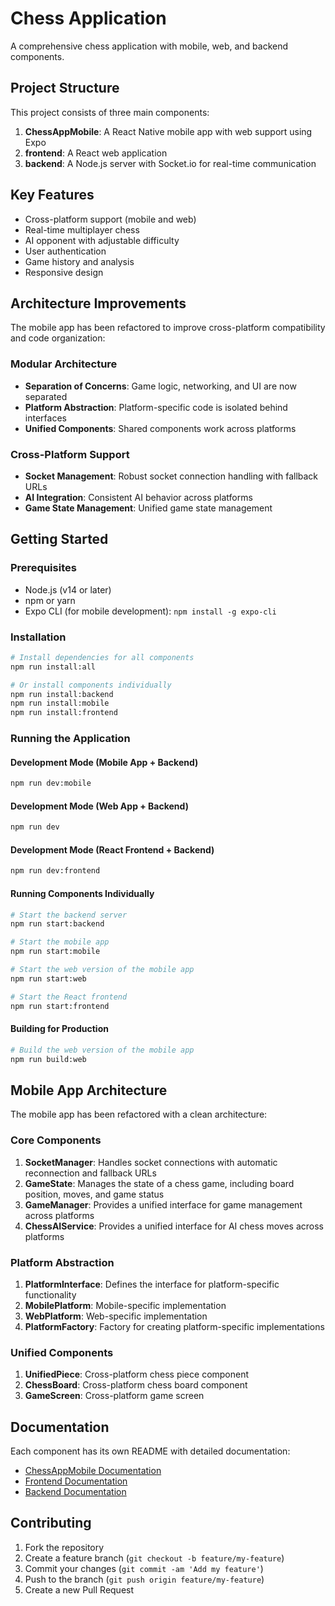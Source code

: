 # Chess Application

A comprehensive chess application with mobile, web, and backend components.

## Project Structure

This project consists of three main components:

1. **ChessAppMobile**: A React Native mobile app with web support using Expo
2. **frontend**: A React web application
3. **backend**: A Node.js server with Socket.io for real-time communication

## Key Features

- Cross-platform support (mobile and web)
- Real-time multiplayer chess
- AI opponent with adjustable difficulty
- User authentication
- Game history and analysis
- Responsive design

## Architecture Improvements

The mobile app has been refactored to improve cross-platform compatibility and code organization:

### Modular Architecture

- **Separation of Concerns**: Game logic, networking, and UI are now separated
- **Platform Abstraction**: Platform-specific code is isolated behind interfaces
- **Unified Components**: Shared components work across platforms

### Cross-Platform Support

- **Socket Management**: Robust socket connection handling with fallback URLs
- **AI Integration**: Consistent AI behavior across platforms
- **Game State Management**: Unified game state management

## Getting Started

### Prerequisites

- Node.js (v14 or later)
- npm or yarn
- Expo CLI (for mobile development): `npm install -g expo-cli`

### Installation

```bash
# Install dependencies for all components
npm run install:all

# Or install components individually
npm run install:backend
npm run install:mobile
npm run install:frontend
```

### Running the Application

#### Development Mode (Mobile App + Backend)

```bash
npm run dev:mobile
```

#### Development Mode (Web App + Backend)

```bash
npm run dev
```

#### Development Mode (React Frontend + Backend)

```bash
npm run dev:frontend
```

#### Running Components Individually

```bash
# Start the backend server
npm run start:backend

# Start the mobile app
npm run start:mobile

# Start the web version of the mobile app
npm run start:web

# Start the React frontend
npm run start:frontend
```

#### Building for Production

```bash
# Build the web version of the mobile app
npm run build:web
```

## Mobile App Architecture

The mobile app has been refactored with a clean architecture:

### Core Components

1. **SocketManager**: Handles socket connections with automatic reconnection and fallback URLs
2. **GameState**: Manages the state of a chess game, including board position, moves, and game status
3. **GameManager**: Provides a unified interface for game management across platforms
4. **ChessAIService**: Provides a unified interface for AI chess moves across platforms

### Platform Abstraction

1. **PlatformInterface**: Defines the interface for platform-specific functionality
2. **MobilePlatform**: Mobile-specific implementation
3. **WebPlatform**: Web-specific implementation
4. **PlatformFactory**: Factory for creating platform-specific implementations

### Unified Components

1. **UnifiedPiece**: Cross-platform chess piece component
2. **ChessBoard**: Cross-platform chess board component
3. **GameScreen**: Cross-platform game screen

## Documentation

Each component has its own README with detailed documentation:

- [ChessAppMobile Documentation](./ChessAppMobile/README.md)
- [Frontend Documentation](./frontend/README.md)
- [Backend Documentation](./backend/README.md)

## Contributing

1. Fork the repository
2. Create a feature branch (`git checkout -b feature/my-feature`)
3. Commit your changes (`git commit -am 'Add my feature'`)
4. Push to the branch (`git push origin feature/my-feature`)
5. Create a new Pull Request

